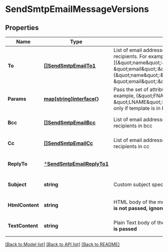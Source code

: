 # SendSmtpEmailMessageVersions

## Properties
Name | Type | Description | Notes
------------ | ------------- | ------------- | -------------
**To** | [**[]SendSmtpEmailTo1**](SendSmtpEmailTo1.md) | List of email addresses and names (_optional_) of the recipients. For example, [{\&quot;name\&quot;:\&quot;Jimmy\&quot;, \&quot;email\&quot;:\&quot;jimmy98@example.com\&quot;}, {\&quot;name\&quot;:\&quot;Joe\&quot;, \&quot;email\&quot;:\&quot;joe@example.com\&quot;}] | [default to null]
**Params** | [**map[string]interface{}**](interface{}.md) | Pass the set of attributes to customize the template. For example, {\&quot;FNAME\&quot;:\&quot;Joe\&quot;, \&quot;LNAME\&quot;:\&quot;Doe\&quot;}. It&#39;s considered only if template is in New Template Language format. | [optional] [default to null]
**Bcc** | [**[]SendSmtpEmailBcc**](SendSmtpEmailBcc.md) | List of email addresses and names (optional) of the recipients in bcc | [optional] [default to null]
**Cc** | [**[]SendSmtpEmailCc**](SendSmtpEmailCc.md) | List of email addresses and names (optional) of the recipients in cc | [optional] [default to null]
**ReplyTo** | [***SendSmtpEmailReplyTo1**](SendSmtpEmailReplyTo1.md) |  | [optional] [default to null]
**Subject** | **string** | Custom subject specific to message version  | [optional] [default to null]
**HtmlContent** | **string** | HTML body of the message. **Mandatory if &#39;templateId&#39; is not passed, ignored if &#39;templateId&#39; is passed**  | [optional] [default to null]
**TextContent** | **string** | Plain Text body of the message. **Ignored if &#39;templateId&#39; is passed**  | [optional] [default to null]

[[Back to Model list]](../README.md#documentation-for-models) [[Back to API list]](../README.md#documentation-for-api-endpoints) [[Back to README]](../README.md)


